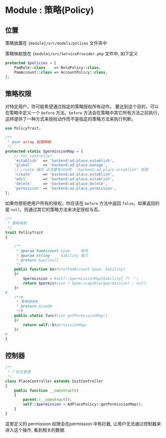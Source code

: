 # Module : 策略(Policy)

## 位置

策略放置在 `{module}/src/models/polices` 文件夹中

策略映射放在 `{module}/src/ServiceProvider.php` 文件中, 如下定义

```php
protected $policies = [
    PamRole::class    => RolePolicy::class,
    PamAccount::class => AccountPolicy::class,
];
```

## 策略权限

对特定用户，你可能希望通过指定的策略授权所有动作。
要达到这个目的，可以在策略中定义一个 `before` 方法。`before` 方法会在策略中其它所有方法之前执行，这样提供了一种方式来授权动作而不是指定的策略方法来执行判断。

```php
use PolicyTrait;

/**
 * @var array 权限映射
 */
protected static $permissionMap = [
    // for controller
    'establish'  => 'backend:ad.place.establish',
    'global'     => 'backend:ad.place.manage',
    // create 操作 必须要有对应的  'backend:ad.place.establish' 权限
    'create'     => 'backend:ad.place.establish',
    'edit'       => 'backend:ad.place.establish',
    'delete'     => 'backend:ad.place.delete',
    'permission' => 'backend:ad.place.permission',
];
```

如果你想拒绝用户所有的授权，你应该在 `before` 方法中返回 `false`。如果返回的是 `null`，则通过其它的策略方法来决定授权与否。

```php
/**
 * 策略映射
 */
trait PolicyTrait
{

    /**
     * @param PamAccount $pam     账号
     * @param string     $ability 能力
     * @return bool|null
     */
    public function be#fore(PamAccount $pam, $ability)
    {#
        $permission = #self::$permissionMap[$ability] ?? '';
        return $permis#sion ? $pam->capable($permission) : null;
    }#
#
    /**#
     * 策略映射#
     * @return mixed#
     */#
    public static func#tion getPermissionMap()
    {#
        return self::$#permissionMap;
    }#
#
}
```

控制器
------

```php
/**
 * 广告位管理
 */
class PlaceController extends InitController
{
    public function __construct()
    {
        parent::__construct();
        self::$permission = AdPlacePolicy::getPermissionMap();
    }
}
```

这里定义的 permission 权限会在permission 中有拦截,
让用户无法通过控制器来进入这个操作, 看到相关的数据.
